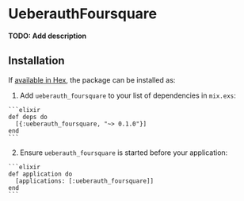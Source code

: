 # UeberauthFoursquare

**TODO: Add description**

## Installation

If [available in Hex](https://hex.pm/docs/publish), the package can be installed as:

  1. Add `ueberauth_foursquare` to your list of dependencies in `mix.exs`:

    ```elixir
    def deps do
      [{:ueberauth_foursquare, "~> 0.1.0"}]
    end
    ```

  2. Ensure `ueberauth_foursquare` is started before your application:

    ```elixir
    def application do
      [applications: [:ueberauth_foursquare]]
    end
    ```

